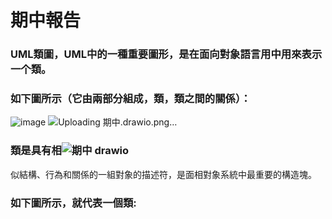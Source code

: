 # 期中報告
### UML類圖，UML中的一種重要圖形，是在面向對象語言用中用來表示一个類。
### 如下圖所示（它由兩部分組成，類，類之間的關係）：
![image](https://github.com/0senyu0/UML11024122/assets/91513668/bfb72640-a39b-442a-b59e-4221a6b812f7)
![Uploading 期中.drawio.png…]()

### 類是具有相![期中 drawio](https://github.com/0senyu0/UML11024122/assets/91513668/9feee370-bf6b-4bed-a0b7-4b7c5d09ce1c)
似結構、行為和關係的一組對象的描述符，是面相對象系統中最重要的構造塊。
### 如下圖所示，就代表一個類:
